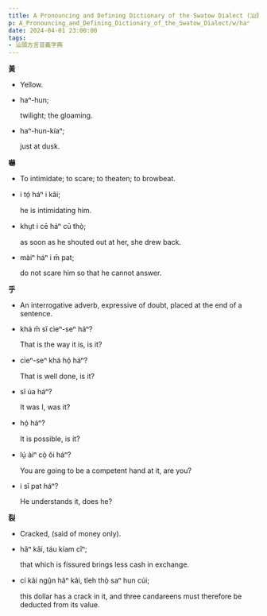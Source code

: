 ```yaml
---
title: A Pronouncing and Defining Dictionary of the Swatow Dialect (汕頭方言音義字典) / haⁿ
p: A_Pronouncing_and_Defining_Dictionary_of_the_Swatow_Dialect/w/haⁿ
date: 2024-04-01 23:00:00
tags: 
- 汕頭方言音義字典
---
```



**黃**
- Yellow.

- haⁿ-hun;

  twilight; the gloaming.

- haⁿ-hun-kíaⁿ;

  just at dusk.

**嚇**
- To intimidate; to scare; to theaten; to browbeat.

- i tó̤ háⁿ i kâi;

  he is intimidating him.

- khṳt i cē háⁿ cū thò̤;

  as soon as he shouted out at her, she drew back.

- màiⁿ háⁿ i m̄ pat;

  do not scare him so that he cannot answer.

**乎**
- An interrogative adverb, expressive of doubt, placed at the end of a sentence.

- khá m̄ sĭ cìeⁿ-seⁿ háⁿ?

  That is the way it is, is it?

- cìeⁿ-seⁿ khá hó̤ háⁿ?

  That is well done, is it?

- sĭ úa háⁿ?

  It was I, was it?

- hó̤ háⁿ?

  It is possible, is it?

- lṳ́ àiⁿ cò̤ ŏi háⁿ?

  You are going to be a competent hand at it, are you?

- i sĭ pat háⁿ?

  He understands it, does he?

**裂**
- Cracked, (said of money only).

- hâⁿ kâi, táu kíam cîⁿ;

  that which is fissured brings less cash in exchange.

- cí kâi ngṳ̂n hâⁿ kâi, tîeh thò̤ saⁿ hun cúi;

  this dollar has a crack in it, and three candareens must therefore be deducted from its value.